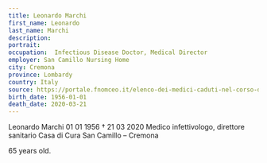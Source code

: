 ```yaml
---
title: Leonardo Marchi
first_name: Leonardo
last_name: Marchi
description: 
portrait: 
occupation:  Infectious Disease Doctor, Medical Director
employer: San Camillo Nursing Home
city: Cremona
province: Lombardy
country: Italy 
source: https://portale.fnomceo.it/elenco-dei-medici-caduti-nel-corso-dellepidemia-di-covid-19/
birth_date: 1956-01-01
death_date: 2020-03-21
---
```


Leonardo Marchi 01 01 1956 †  21 03 2020
Medico infettivologo, direttore sanitario Casa di Cura San Camillo – Cremona

65 years old.